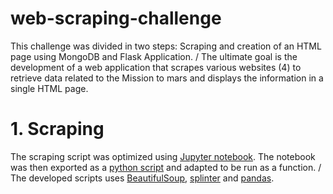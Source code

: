 # web-scraping-challenge
This challenge was divided in two steps: Scraping and creation of an HTML page using MongoDB and Flask Application. /
The ultimate goal is the development of a web application that scrapes various websites (4) to retrieve data related to the Mission to mars and displays the information in a single HTML page.

# 1. Scraping
The scraping script was optimized using [Jupyter notebook](./Mission_to_Mars/mission_to_mars.ipynb). The notebook was then exported as a [python script](./Mission_to_Mars/scrape_mars.py) and adapted to be run as a function. /
The developed scripts uses [BeautifulSoup](https://www.crummy.com/software/BeautifulSoup/bs4/doc/), [splinter](https://splinter.readthedocs.io/en/latest/) and [pandas](https://pandas.pydata.org/docs/reference/api/pandas.read_html.html).

